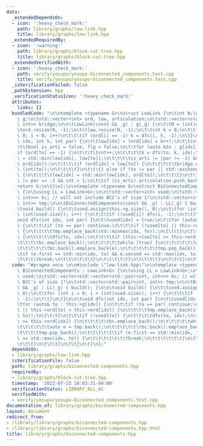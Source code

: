 ```yaml
---
data:
  _extendedDependsOn:
  - icon: ':heavy_check_mark:'
    path: library/graphs/low-link.hpp
    title: library/graphs/low-link.hpp
  _extendedRequiredBy:
  - icon: ':warning:'
    path: library/graphs/block-cut-tree.hpp
    title: library/graphs/block-cut-tree.hpp
  _extendedVerifiedWith:
  - icon: ':heavy_check_mark:'
    path: verify/yosupo/yosupo-biconnected_components.test.cpp
    title: verify/yosupo/yosupo-biconnected_components.test.cpp
  _isVerificationFailed: false
  _pathExtension: hpp
  _verificationStatusIcon: ':heavy_check_mark:'
  attributes:
    links: []
  bundledCode: "\n\ntemplate <typename G>\nstruct LowLink {\n\tint N;\n\tconst G&\
    \ g;\n\tstd::vector<int> ord, low, articulation;\n\tstd::vector<std::pair<int,\
    \ int>> bridge;\n\n\tLowLink(const G& _g) : g(_g) {\n\t\tN = (int)g.size();\n\t\
    \tord.resize(N, -1);\n\t\tlow.resize(N, -1);\n\t\tint k = 0;\n\t\tfor (int i =\
    \ 0; i < N; i++)\n\t\t\tif (ord[i] == -1) k = dfs(i, k, -1);\n\t}\n\n\tint dfs(int\
    \ idx, int k, int par) {\n\t\tlow[idx] = (ord[idx] = k++);\n\t\tint cnt = 0;\n\
    \t\tbool is_arti = false, flg = false;\n\t\tfor (auto &to : g[idx]) {\n\t\t\t\
    if (ord[to] == -1) {\n\t\t\t\tcnt++;\n\t\t\t\tk = dfs(to, k, idx);\n\t\t\t\tlow[idx]\
    \ = std::min(low[idx], low[to]);\n\t\t\t\tis_arti |= (par != -1) && (low[to] >=\
    \ ord[idx]);\n\t\t\t\tif (ord[idx] < low[to]) {\n\t\t\t\t\tbridge.emplace_back(std::minmax(idx,\
    \ (int)to));\n\t\t\t\t}\n\t\t\t} else if (to != par || std::exchange(flg, true))\
    \ {\n\t\t\t\tlow[idx] = std::min(low[idx], ord[to]);\n\t\t\t}\n\t\t}\n\t\tis_arti\
    \ |= par == -1 && cnt > 1;\n\t\tif (is_arti) articulation.push_back(idx);\n\t\t\
    return k;\n\t}\n};\n\ntemplate <typename G>\nstruct BiConnectedComponents : LowLink<G>\
    \ {\n\tusing LL = LowLink<G>;\n\n\tstd::vector<int> used;\n\tstd::vector<std::vector<std::pair<int,\
    \ int>>> bc; // will not include BCC's of size 1!\n\tstd::vector<std::pair<int,\
    \ int>> tmp;\n\n\tBiConnectedComponents(const G& _g) : LL(_g) { build(); }\n\n\
    \tvoid build() {\n\t\tused.assign(this->g.size(), 0);\n\t\tfor (int i = 0; i <\
    \ (int)used.size(); i++) {\n\t\t\tif (!used[i]) dfs(i, -1);\n\t\t}\n\t}\n\n\t\
    void dfs(int idx, int par) {\n\t\tused[idx] = true;\n\t\tfor (auto& to : this->g[idx])\
    \ {\n\t\t\tif (to == par) continue;\n\t\t\tif (!used[to] || this->ord[to] < this->ord[idx])\
    \ {\n\t\t\t\ttmp.emplace_back(std::minmax(idx, to));\n\t\t\t}\n\t\t\tif (!used[to])\
    \ {\n\t\t\t\tdfs(to, idx);\n\t\t\t\tif (this->low[to] >= this->ord[idx]) {\n\t\
    \t\t\t\tbc.emplace_back();\n\t\t\t\t\twhile (true) {\n\t\t\t\t\t\tauto e = tmp.back();\n\
    \t\t\t\t\t\tbc.back().emplace_back(e);\n\t\t\t\t\t\ttmp.pop_back();\n\t\t\t\t\t\
    \tif (e.first == std::min(idx, to) && e.second == std::max(idx, to)) {\n\t\t\t\
    \t\t\t\tbreak;\n\t\t\t\t\t\t}\n\t\t\t\t\t}\n\t\t\t\t}\n\t\t\t}\n\t\t}\n\t}\n};\n"
  code: "#pragma once \n\n#include \"low-link.hpp\"\n\ntemplate <typename G>\nstruct\
    \ BiConnectedComponents : LowLink<G> {\n\tusing LL = LowLink<G>;\n\n\tstd::vector<int>\
    \ used;\n\tstd::vector<std::vector<std::pair<int, int>>> bc; // will not include\
    \ BCC's of size 1!\n\tstd::vector<std::pair<int, int>> tmp;\n\n\tBiConnectedComponents(const\
    \ G& _g) : LL(_g) { build(); }\n\n\tvoid build() {\n\t\tused.assign(this->g.size(),\
    \ 0);\n\t\tfor (int i = 0; i < (int)used.size(); i++) {\n\t\t\tif (!used[i]) dfs(i,\
    \ -1);\n\t\t}\n\t}\n\n\tvoid dfs(int idx, int par) {\n\t\tused[idx] = true;\n\t\
    \tfor (auto& to : this->g[idx]) {\n\t\t\tif (to == par) continue;\n\t\t\tif (!used[to]\
    \ || this->ord[to] < this->ord[idx]) {\n\t\t\t\ttmp.emplace_back(std::minmax(idx,\
    \ to));\n\t\t\t}\n\t\t\tif (!used[to]) {\n\t\t\t\tdfs(to, idx);\n\t\t\t\tif (this->low[to]\
    \ >= this->ord[idx]) {\n\t\t\t\t\tbc.emplace_back();\n\t\t\t\t\twhile (true) {\n\
    \t\t\t\t\t\tauto e = tmp.back();\n\t\t\t\t\t\tbc.back().emplace_back(e);\n\t\t\
    \t\t\t\ttmp.pop_back();\n\t\t\t\t\t\tif (e.first == std::min(idx, to) && e.second\
    \ == std::max(idx, to)) {\n\t\t\t\t\t\t\tbreak;\n\t\t\t\t\t\t}\n\t\t\t\t\t}\n\t\
    \t\t\t}\n\t\t\t}\n\t\t}\n\t}\n};"
  dependsOn:
  - library/graphs/low-link.hpp
  isVerificationFile: false
  path: library/graphs/biconnected-components.hpp
  requiredBy:
  - library/graphs/block-cut-tree.hpp
  timestamp: '2022-07-23 18:03:31-04:00'
  verificationStatus: LIBRARY_ALL_AC
  verifiedWith:
  - verify/yosupo/yosupo-biconnected_components.test.cpp
documentation_of: library/graphs/biconnected-components.hpp
layout: document
redirect_from:
- /library/library/graphs/biconnected-components.hpp
- /library/library/graphs/biconnected-components.hpp.html
title: library/graphs/biconnected-components.hpp
---
```

